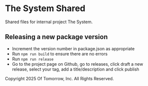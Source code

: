# The System Shared
Shared files for internal project The System.


## Releasing a new package version
- Increment the version number in package.json as appropriate
- Run `npm run build` to ensure there are no errors
- Run `npm run release`
- Go to the project page on Github, go to releases, click draft a new release, select your tag, add a title/description and click publish


Copyright 2025 Of Tomorrow, Inc. All Rights Reserved.